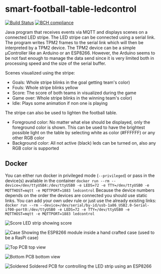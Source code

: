 # smart-football-table-ledcontrol

[![Build Status](https://travis-ci.org/smart-football-table/smart-football-table-ledcontrol.svg?branch=master)](https://travis-ci.org/smart-football-table/smart-football-table-ledcontrol)
[![BCH compliance](https://bettercodehub.com/edge/badge/smart-football-table/smart-football-table-ledcontrol?branch=master)](https://bettercodehub.com/)
<!-- codecov does NOT support Java 8 so the reporting is wrong
[![codecov](https://codecov.io/gh/smart-football-table/smart-football-table-ledcontrol/branch/master/graph/badge.svg)](https://codecov.io/gh/smart-football-table/smart-football-table-ledcontrol)
-->

Java program that receives events via MQTT and displays scenes on a connected LED stripe. 
The LED stripe can be connected using a serial link. The program writes TPM2 frames to the serial link which will then be interpreted by a TPM2 device. The TPM2 device can be a simple µController like an Arduino or an ESP8266. 
However, the Arduino seems to be not fast enough to manage the data send since it is very limited both in processing speed and the size of the serial buffer. 

Scenes visualized using the stripe: 
* Goals: Whole stripe blinks in the goal getting team's color)
* Fouls: Whole stripe blinks yellow
* Score: The score of both teams in visualized during the game
* Game over: Whole stripe blinks in the winning team's color)
* Idle: Plays some animation if non one is playing

The stripe can also be used to lighten the football table. 
* Foreground color: No matter what else should be displayed, only the foreground color is shown. This can be used to have the brightest possible light on the table by selecting white as color (#FFFFFF) or any other RGB color
* Background color: All not active (black) leds can be turned on, also any RGB color is supported

## Docker
You can either run docker in privileged mode (```--privileged```) or pass in the device(s) available in the container
```docker run --rm --device=/dev/ttyUSB4:/dev/ttyUSB0 -e LEDS=72 -e TTY=/dev/ttyUSB0 -e MQTTHOST=mqtt -e MQTTPORT=1883 ledcontrol```
Because the device numbers depends on the order the devices are connected you should use static links. You can add your own udev rule or just use the already existing links: 
```docker run --rm --device=/dev/serial/by-id/usb-1a86_USB2.0-Serial-if00-port0:/dev/ttyUSB0 -e LEDS=72 -e TTY=/dev/ttyUSB0 -e MQTTHOST=mqtt -e MQTTPORT=1883 ledcontrol```

![Score](https://smart-football-table.github.io/modules/smart-football-table-ledcontrol/IMG_20190307_164909.jpg)
LED strip showing score

![Case](https://smart-football-table.github.io/modules/smart-football-table-ledcontrol/IMG_20190404_131424825.jpg)
Showing the ESP8266 module inside a hand crafted case (used to be a RasPi case)

![Top](https://smart-football-table.github.io/modules/smart-football-table-ledcontrol/esp8266-tpm2-top.png)
PCB top view 

![Bottom](https://smart-football-table.github.io/modules/smart-football-table-ledcontrol/esp8266-tpm2-bottom.png)
PCB bottom view 

![Soldered](https://smart-football-table.github.io/modules/smart-football-table-ledcontrol/IMG_20190328_171512830.jpg)
Soldered PCB for controlling the LED strip using an ESP8266
